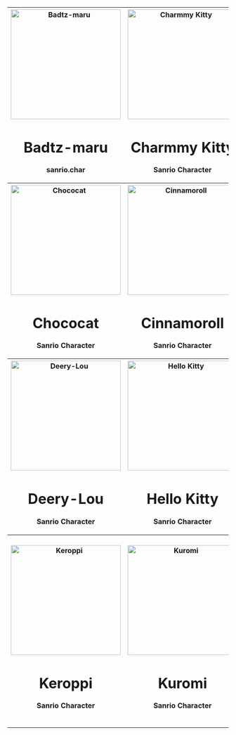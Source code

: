 <!DOCTYPE html>
<html lang="en">
<head>
	<meta charset="utf-8" />
	<meta name="viewport" content="width=device-width, initial-scale=1" />
</head>
<body>
<table>
  <tr>
    <th>
	<img src="https://i.pinimg.com/474x/2f/aa/03/2faa03efeee3137f39a4356d59b695f0.jpg" alt = "Badtz-maru" style="width:250px;height:250px" />
    	<h1> Badtz-maru </h1>
    <div>
	<p>sanrio.char</p>
    </div>
    </th>
    <th>
	<img src="https://i.pinimg.com/1200x/9b/89/a7/9b89a742252fb51b297277a3cf4de9b2.jpg" alt = "Charmmy Kitty" style="width:250px;height:250px"/>
	<h1> Charmmy Kitty </h1>
    <div>
	<p>Sanrio Character</p>
    </div>
    </th>
    <th>
	<img src="https://i.pinimg.com/564x/92/de/e0/92dee0a7b6516a5f9149e80b0cae123f.jpg" alt = "Chibimaru" style="width:250px;height:250px"/>
    	<h1> Chibimaru </h1>
    <div>
	<p>Sanrio Character</p>
    </div>
    </th>
  </tr>
	
  <tr>
    <th>
	<img src="https://i.pinimg.com/1200x/09/6a/1e/096a1e18f9c623c2536ed65d860df326.jpg" alt = "Chococat" style="width:250px;height:250px"/>
    	<h1> Chococat </h1>
    <div>
	<p>Sanrio Character</p>
    </div>
    </th>
    <th>
	<img src="https://i.pinimg.com/564x/1d/9c/fa/1d9cfa5b7db062a939a8930b2ce4e8be.jpg" alt = "Cinnamoroll" style="width:250px;height:250px"/>
    	<h1> Cinnamoroll </h1>
    <div>
	<p>Sanrio Character</p>
    </div>
    </th>
    <th>
	<img src="https://i.pinimg.com/564x/de/11/a6/de11a621fda227847d2895c8eeb4f6f6.jpg" alt = "Dear Daniel" style="width:250px;height:250px"/>
    	<h1> Dear Daniel </h1>
    <div>
	<p>Sanrio Character</p>
    </div>
    </th>
  </tr>

  <tr>
     <th>
	<img src="https://i.pinimg.com/564x/8d/bb/da/8dbbdadcefe5a3a7099565dc3b07e9d2.jpg" alt = "Deery-Lou" style="width:250px;height:250px"/>
    	<h1> Deery-Lou </h1>
    <div>
	<p>Sanrio Character</p>
    </div>
    </th>
    <th>
	<img src="https://i.pinimg.com/564x/84/a0/74/84a07434d8b01e4996013dcc6de721a3.jpg" alt = "Hello Kitty" style="width:250px;height:250px"/>
    	<h1> Hello Kitty </h1>
    <div>
	<p>Sanrio Character</p>
    </div>
    </th>
    <th>
	<img src="https://i.pinimg.com/564x/45/48/49/454849fad4226a3dd949883b9c554f91.jpg" alt = "Jewelpet" style="width:250px;height:250px"/>
    	<h1> Jewelpet </h1>
    <div>
	<p>Sanrio Character</p>
    </div>
    </th>
  <tr>
   <th>
	<img src="https://i.pinimg.com/564x/ea/ae/b5/eaaeb5a83b36c7386c72be8bfcfc14f0.jpg" alt = "Keroppi" style="width:250px;height:250px"/>
    	<h1> Keroppi </h1>
    <div>
	<p>Sanrio Character</p>
    </div>
    </th>
    <th>
	<img src="https://wallpapers-clan.com/wp-content/uploads/2022/07/kuromi-pfp-3.jpg" alt = "Kuromi" style="width:250px;height:250px"/>
    	<h1> Kuromi </h1>
    <div>
	<p>Sanrio Character</p>
    </div>
    </th>
    <th>
        <img src="https://i.pinimg.com/564x/44/3b/d4/443bd4de657572085c92f7ad78e35974.jpg" alt = "Little Twin Stars" style="width:250px;height:250px"/>
    	<h1> Little Twin Stars </h1>
    <div>
	<p>Sanrio Character</p>
    </div>
    </th>
  </tr>
</table>
</body>
</html>

